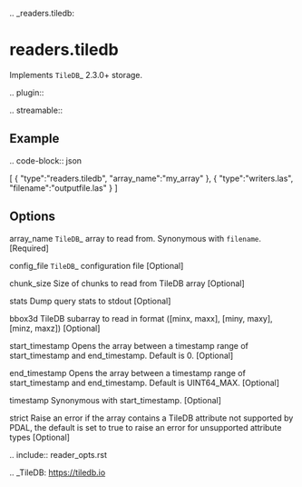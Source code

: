.. _readers.tiledb:

readers.tiledb
==============

Implements `TileDB`_ 2.3.0+ storage.

.. plugin::

.. streamable::

Example
-------

.. code-block:: json

  [
      {
        "type":"readers.tiledb",
        "array_name":"my_array"
      },
      {
        "type":"writers.las",
        "filename":"outputfile.las"
      }
  ]


Options
-------

array_name
  `TileDB`_ array to read from. Synonymous with `filename`. [Required]

config_file
  `TileDB`_ configuration file [Optional]

chunk_size
  Size of chunks to read from TileDB array [Optional]

stats
  Dump query stats to stdout [Optional]

bbox3d
  TileDB subarray to read in format ([minx, maxx], [miny, maxy], [minz, maxz]) [Optional]

start_timestamp
  Opens the array between a timestamp range of start_timestamp and end_timestamp. Default is 0. [Optional]

end_timestamp
  Opens the array between a timestamp range of start_timestamp and end_timestamp. Default is UINT64_MAX. [Optional]

timestamp
  Synonymous with start_timestamp. [Optional]

strict
  Raise an error if the array contains a TileDB attribute not supported by PDAL, the default is set to true to raise an error for unsupported attribute types [Optional]

.. include:: reader_opts.rst

.. _TileDB: https://tiledb.io
